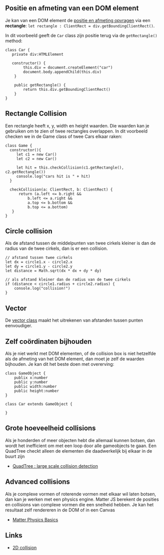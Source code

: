 ## Positie en afmeting van een DOM element

Je kan van een DOM element de [positie en afmeting opvragen](https://developer.mozilla.org/en/docs/Web/API/Element/getBoundingClientRect) via een **rectangle**: `let rectangle : ClientRect = div.getBoundingClientRect()`. 

In dit voorbeeld geeft de `Car` class zijn positie terug via de `getRectangle()` method:

```
class Car {
   private div:HTMLElement
   
   constructor() {
        this.div = document.createElement("car")
        document.body.appendChild(this.div)
    }

    public getRectangle() {
        return this.div.getBoundingClientRect()
    }
}
```

## Rectangle Collision

Een rectangle heeft x, y, width en height waarden. Die waarden kan je gebruiken om te zien of twee rectangles overlappen. In dit voorbeeld checken we in de Game class of twee Cars elkaar raken:
```
class Game {
  constructor(){
     let c1 = new Car()
     let c2 = new Car()
     
     let hit = this.checkCollision(c1.getRectangle(), c2.getRectangle())
     console.log("cars hit is " + hit)
  }
  
  checkCollision(a: ClientRect, b: ClientRect) {
      return (a.left <= b.right &&
          b.left <= a.right &&
          a.top <= b.bottom &&
          b.top <= a.bottom)
   }
}
```

## Circle collision

Als de afstand tussen de middelpunten van twee cirkels kleiner is dan de radius van de twee cirkels, dan is er een collision.

```
// afstand tussen twee cirkels
let dx = circle1.x - circle2.x
let dy = circle1.y - circle2.y
let distance = Math.sqrt(dx * dx + dy * dy)

// als afstand kleiner dan de radius van de twee cirkels
if (distance < circle1.radius + circle2.radius) {
    console.log("collision!")
}
```

## Vector 

De [vector class](vector.md) maakt het uitrekenen van afstanden tussen punten eenvoudiger.

## Zelf coördinaten bijhouden

Als je niet werkt met DOM elementen, of de collision box is niet hetzelfde als de afmeting van het DOM element, dan moet je zelf de waarden bijhouden. Je kan dit het beste doen met overerving:

```
class GameObject {
    publix x:number
    public y:number
    public width:number
    public height:number
}

class Car extends GameObject {

}
```

## Grote hoeveelheid collisions

Als je honderden of meer objecten hebt die allemaal kunnen botsen, dan wordt het inefficient om met een loop door alle gameobjects te gaan. Een QuadTree checkt alleen de elementen die daadwerkelijk bij elkaar in de buurt zijn

- [QuadTree : large scale collision detection](https://github.com/timohausmann/quadtree-js)

## Advanced collisions

Als je complexe vormen of roterende vormen met elkaar wil laten botsen, dan kan je werken met een physics engine. Matter JS berekent de posities en collisions van complexe vormen die een snelheid hebben. Je kan het resultaat zelf rendereren in de DOM of in een Canvas

- [Matter Physics Basics](snippets/matter.md)

## Links

- [2D collision](https://developer.mozilla.org/en-US/docs/Games/Techniques/2D_collision_detection)
